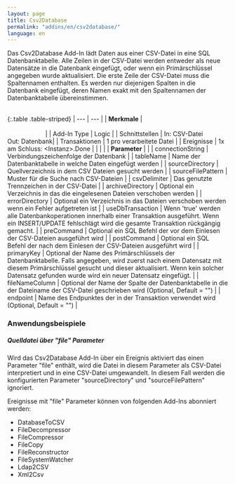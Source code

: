 ```yaml
---
layout: page
title: Csv2Database
permalink: "addins/en/csv2database/"
language: en
---
```


Das Csv2Database Add-In lädt Daten aus einer CSV-Datei in eine SQL Datenbanktabelle.
Alle Zeilen in der CSV-Datei werden entweder als neue Datensätze in die Datenbank eingefügt, oder wenn ein Primärschlüssel
angegeben wurde aktualisiert.
Die erste Zeile der CSV-Datei muss die Spaltennamen enthalten. Es werden nur diejenigen Spalten in die Datenbank eingefügt, deren Namen exakt mit den Spaltennamen der Datenbanktabelle übereinstimmen.<br /><br />

{:.table .table-striped}
| --- | --- |
| __Merkmale__ | &nbsp;&nbsp;&nbsp;&nbsp;&nbsp;&nbsp;&nbsp;&nbsp;&nbsp;&nbsp;&nbsp;&nbsp;&nbsp;&nbsp;&nbsp;&nbsp;&nbsp;&nbsp;&nbsp;&nbsp;&nbsp;&nbsp;&nbsp;&nbsp;&nbsp;&nbsp;&nbsp;&nbsp;&nbsp;&nbsp;&nbsp;&nbsp;&nbsp;&nbsp;&nbsp;&nbsp;&nbsp;&nbsp;&nbsp;&nbsp;&nbsp;&nbsp;&nbsp;&nbsp;&nbsp;&nbsp;&nbsp;&nbsp;&nbsp;&nbsp;&nbsp;&nbsp;&nbsp;&nbsp;&nbsp;&nbsp;&nbsp;&nbsp;&nbsp;&nbsp;&nbsp;&nbsp;&nbsp;&nbsp;&nbsp;&nbsp;&nbsp;&nbsp;&nbsp;&nbsp;&nbsp;&nbsp;&nbsp;&nbsp;&nbsp;&nbsp;&nbsp;&nbsp;&nbsp;&nbsp;&nbsp;&nbsp;&nbsp;&nbsp;&nbsp;&nbsp;&nbsp;&nbsp;&nbsp;&nbsp;&nbsp;&nbsp;&nbsp;&nbsp;&nbsp;&nbsp;&nbsp;&nbsp;&nbsp;&nbsp;&nbsp;&nbsp;&nbsp;&nbsp;&nbsp;&nbsp;&nbsp;&nbsp;&nbsp;&nbsp;&nbsp;&nbsp;&nbsp;&nbsp;&nbsp;&nbsp;&nbsp;&nbsp;&nbsp;&nbsp;&nbsp;&nbsp;&nbsp;&nbsp;&nbsp;&nbsp;&nbsp;&nbsp;&nbsp;&nbsp;&nbsp;&nbsp;&nbsp;&nbsp;&nbsp;&nbsp;&nbsp;&nbsp;&nbsp;&nbsp;&nbsp;&nbsp;&nbsp;&nbsp;&nbsp;&nbsp;&nbsp;&nbsp;&nbsp; |
| Add-In Type | Logic |
| Schnittstellen | In: CSV-Datei<br /> Out: Datenbank|
| Transaktionen | 1 pro verarbeitete Datei |
| Ereignisse | 1x am Schluss: &lt;Instanz&gt;.Done |
| | |
| __Parameter__ | |
| connectionString | Verbindungszeichenfolge der Datenbank | 
| tableName | Name der Datenbanktabelle in welche Daten eingefügt werden | 
| sourceDirectory | Quellverzeichnis in dem CSV Dateien gesucht werden | 
| sourceFilePattern | Muster für die Suche nach CSV-Dateien | 
| csvDelimiter | Das genutzte Trennzeichen in der CSV-Datei |
| archiveDirectory | Optional ein Verzeichnis in das die eingelesenen Dateien verschoben werden |
| errorDirectory | Optional ein Verzeichnis in das Dateien verschoben werden wenn ein Fehler aufgetreten ist |
| useDbTransaction | Wenn 'true' werden alle Datenbankoperationen innerhalb einer Transaktion ausgeführt. Wenn ein INSERT/UPDATE fehlschlägt wird die gesamte Transaktion rückgängig gemacht. |
| preCommand | Optional ein SQL Befehl der vor dem Einlesen der CSV-Dateien ausgeführt wird |
| postCommand | Optional ein SQL Befehl der nach dem Einlesen der CSV-Dateien ausgeführt wird |
| primaryKey | Optional der Name des Primärschlüssels der Datenbanktabelle. Falls angegeben, wird zuerst nach einem Datensatz mit diesem Primärschlüssel gesucht und dieser aktualisiert. Wenn kein solcher Datensatz gefunden wurde wird ein neuer Datensatz eingefügt. |
| fileNameColumn | Optional der Name der Spalte der Datenbanktabelle in die der Dateiname der CSV-Datei geschrieben wird  (Optional, Default = "") |
| endpoint | Name des Endpunktes der in der Transaktion verwendet wird (Optional, Default = "") |
 
 
### Anwendungsbeispiele 

##### Quelldatei über "file" Parameter

Wird das Csv2Database Add-In über ein Ereignis aktiviert das einen Parameter "file" enthält, wird die Datei in diesem Parameter als CSV-Datei interpretiert und in eine CSV-Datei umgewandelt. In diesem Fall werden die konfigurierten Parameter "sourceDirectory" und "sourceFilePattern" ignoriert.

Ereignisse mit "file" Parameter können von folgenden Add-Ins abonniert werden:
* DatabaseToCSV
* FileDecompressor
* FileCompressor
* FileCopy
* FileReconstructor
* FileSystemWatcher
* Ldap2CSV
* Xml2Csv
